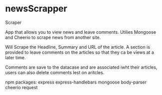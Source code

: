 # newsScrapper

Scraper

App that allows you to view news and leave comments. Utilies Mongoose and Cheerio to scrape news from another site.

Will Scrape the Headline, Summary and URL of the article. A section is provided to leave comments on the articles so that they ca be views at a later time.

Comments are save to the datacase and are associated iwht their articles, users can also delete comments lest on aritcles.

npm packages: express express-handlebars mongoose body-parser cheerio request